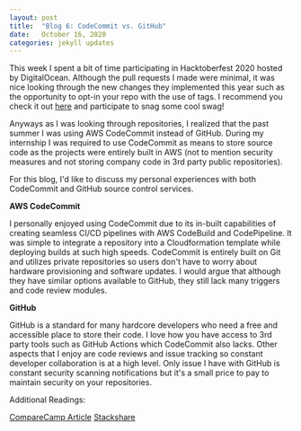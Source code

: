 ```yaml
---
layout: post
title:  "Blog 6: CodeCommit vs. GitHub"
date:   October 16, 2020
categories: jekyll updates
---
```


This week I spent a bit of time participating in Hacktoberfest 2020 hosted by DigitalOcean. Although the pull requests I made were minimal, it was nice looking through the new changes they implemented this year such as the opportunity to opt-in your repo with the use of tags. I recommend you check it out [here][hack-tober] and participate to snag some cool swag!

Anyways as I was looking through repositories, I realized that the past summer I was using AWS CodeCommit instead of GitHub. During my internship I was required to use CodeCommit as means to store source code as the projects were entirely built in AWS (not to mention security measures and not storing company code in 3rd party public repositories). 

For this blog, I'd like to discuss my personal experiences with both CodeCommit and GitHub source control services.

**AWS CodeCommit**

I personally enjoyed using CodeCommit due to its in-built capabilities of creating seamless CI/CD pipelines with AWS CodeBuild and CodePipeline. It was simple to integrate a repository into a Cloudformation template while deploying builds at such high speeds. CodeCommit is entirely built on Git and utilizes private repositories so users don't have to worry about hardware provisioning and software updates. I would argue that although they have similar options available to GitHub, they still lack many triggers and code review modules.

**GitHub**

GitHub is a standard for many hardcore developers who need a free and accessible place to store their code. I love how you have access to 3rd party tools such as GitHub Actions which CodeCommit also lacks. Other aspects that I enjoy are code reviews and issue tracking so constant developer collaboration is at a high level. Only issue I have with GitHub is constant security scanning notifications but it's a small price to pay to maintain security on your repositories.


Additional Readings: 

[CompareCamp Article][compare-camp]
[Stackshare][stack-share]

[hack-tober]: https://hacktoberfest.digitalocean.com/
[compare-camp]: https://comparecamp.com/aws-codecommit-vs-github-comparison/
[stack-share]: https://stackshare.io/stackups/aws-codecommit-vs-github#:~:text=You%20can%20use%20CodeCommit%20to,source%20and%20private%20development%20projects%22.